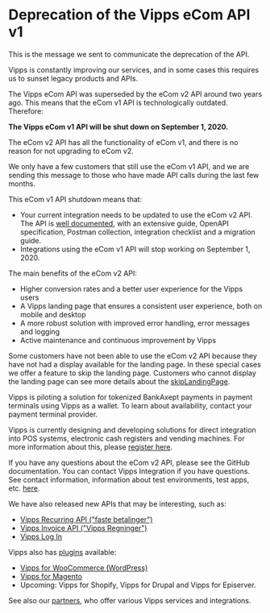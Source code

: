 <!-- START_METADATA
---
draft: true
---
END_METADATA -->

# Deprecation of the Vipps eCom API v1

This is the message we sent to communicate the deprecation of the API.

Vipps is constantly improving our services, and in some cases this requires us
to sunset legacy products and APIs.

The Vipps eCom API was superseded by the eCom v2 API around two years ago.
This means that the eCom v1 API is technologically outdated.
Therefore:

**The Vipps eCom v1 API will be shut down on September 1, 2020.**

The eCom v2 API has all the functionality of eCom v1, and there is no reason
for not upgrading to eCom v2.

We only have a few customers that still use the eCom v1 API, and we are sending
this message to those who have made API calls during the last few months.

This eCom v1 API shutdown means that:

* Your current integration needs to be updated to use the eCom v2 API. The API
  is [well documented](https://developer.vippsmobilepay.com/docs/APIs/ecom-api), with an
  extensive guide, OpenAPI specification, Postman collection, integration
  checklist and a migration guide.
* Integrations using the eCom v1 API will stop working on September 1, 2020.

The main benefits of the eCom v2 API:

* Higher conversion rates and a better user experience for the Vipps users
* A Vipps landing page that ensures a consistent user experience, both on mobile and desktop
* A more robust solution with improved error handling, error messages and logging
* Active maintenance and continuous improvement by Vipps

Some customers have not been able to use the eCom v2 API because they have not
had a display available for the landing page. In these special cases we offer a
feature to skip the landing page. Customers who cannot display the landing page
can see more details about the
[skipLandingPage](https://developer.vippsmobilepay.com/docs/vipps-developers/common-topics/landing-page#skip-landing-page).

Vipps is piloting a solution for tokenized BankAxept payments in payment terminals using Vipps
as a wallet. To learn about availability, contact your payment terminal provider.

Vipps is currently designing and developing solutions for direct integration into POS systems, electronic cash registers and vending machines. For more information about this, please [register here](https://forms.office.com/Pages/ResponsePage.aspx?id=XcJbgGSO1k6NJDiDyQaMWuVjn37JcrJJgJkaJ8cPvvVUQVdLVk9PTkZTRDBLSFRRNzQxTlc2VThZMS4u).

If you have any questions about the eCom v2 API, please see the GitHub documentation.
You can contact Vipps Integration if you have questions. See contact information,
information about test environments, test apps, etc. [here](https://developer.vippsmobilepay.com/docs/vipps-developers).

We have also released new APIs that may be interesting, such as:

* [Vipps Recurring API ("faste betalinger")](https://developer.vippsmobilepay.com/docs/APIs/recurring-api)
* [Vipps Invoice API ("Vipps Regninger")](https://github.com/vippsas/vipps-invoice-api)
* [Vipps Log In](https://developer.vippsmobilepay.com/docs/APIs/login-api)

Vipps also has [plugins](https://developer.vippsmobilepay.com/docs/plugins) available:

* [Vipps for WooCommerce (WordPress)](https://wordpress.org/plugins/woo-vipps/)
* [Vipps for Magento](https://www.vipps.no/produkter-og-tjenester/bedrift/ta-betalt-paa-nett/ta-betalt-paa-nett/magento/)
* Upcoming: Vipps for Shopify, Vipps for Drupal and Vipps for Episerver.

See also our
[partners](https://www.vipps.no/produkter-og-tjenester/bedrift/ta-betalt-paa-nett/ta-betalt-paa-nett/#kom-i-gang-med-vipps-pa-nett-category-1),
who offer various Vipps services and integrations.

